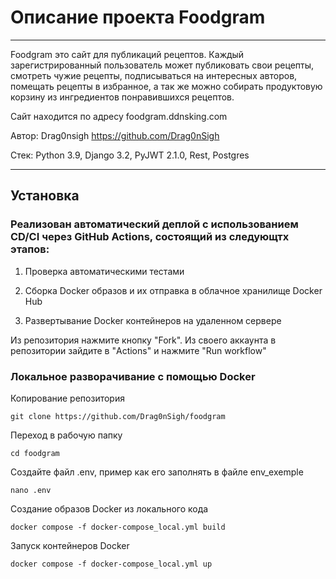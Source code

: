 <h1>Описание проекта Foodgram</h1>

***

Foodgram это сайт для публикаций рецептов. Каждый зарегистрированный пользователь может публиковать свои рецепты, смотреть чужие рецепты, подписываться на интересных авторов, помещать рецепты в избранное, а так же можно собирать продуктовую корзину из ингредиентов понравившихся рецептов.

Сайт находится по адресу foodgram.ddnsking.com

Автор: Drag0nsigh https://github.com/Drag0nSigh

Стек: Python 3.9, Django 3.2, PyJWT 2.1.0, Rest, Postgres

***

<h2>Установка</h2>

<h3>Реализован автоматический деплой с использованием CD/CI через GitHub Actions, состоящий из следующтх этапов:</h3>

1. Проверка автоматическими тестами

2. Сборка Docker образов и их отправка в облачное хранилище Docker Hub
  
3. Развертывание Docker контейнеров на удаленном сервере

Из репозитория нажмите кнопку "Fork". Из своего аккаунта в репозитории зайдите в "Actions" и нажмите "Run workflow"


<h3>Локальное разворачивание с помощью Docker</h3>

Копирование репозитория

```
git clone https://github.com/Drag0nSigh/foodgram
```

Переход в рабочую папку

```
cd foodgram
```

Создайте файл .env, пример как его заполнять в файле env_exemple

```
nano .env
```

Создание образов Docker из локального кода

```
docker compose -f docker-compose_local.yml build
```

Запуск контейнеров Docker

```
docker compose -f docker-compose_local.yml up
```
